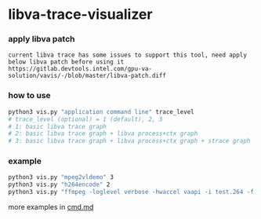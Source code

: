 # libva-trace-visualizer

### apply libva patch
```
current libva trace has some issues to support this tool, need apply below libva patch before using it
https://gitlab.devtools.intel.com/gpu-va-solution/vavis/-/blob/master/libva-patch.diff
```

### how to use

```bash
python3 vis.py "application command line" trace_level
# trace_level (optional) = 1 (default), 2, 3
# 1: basic libva trace graph
# 2: basic libva trace graph + libva process+ctx graph
# 3: basic libva trace graph + libva process+ctx graph + strace graph
```

### example

```bash
python3 vis.py "mpeg2vldemo" 3
python3 vis.py "h264encode" 2
python3 vis.py "ffmpeg -loglevel verbose -hwaccel vaapi -i test.264 -f null -"
```
more examples in [cmd.md](https://github.com/mintaka33/libva-trace-visualizer/blob/master/cmd.md)
